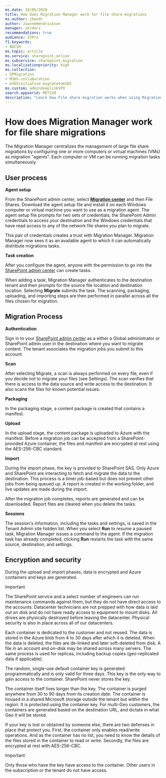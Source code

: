 ```yaml
---
ms.date: 10/05/2020
title: How does Migration Manager work for file share migrations
ms.author: jhendr
author: JoanneHendrickson
manager: serdars
recommendations: true
audience: ITPro
f1.keywords:
- NOCSH
ms.topic: article
ms.service: sharepoint-online
ms.subservice: sharepoint-migration
ms.localizationpriority: high
ms.collection: 
- SPMigration
- M365-collaboration
- m365initiative-migratetom365
ms.custom: admindeeplinkSPO
search.appverid: MET150
description: "Learn how File share migration works when using Migration Manager in Microsoft 365 SharePoint admin center."
---
```

# How does Migration Manager work for file share migrations

The Migration Manager centralizes the management of large file share migrations by configuring one or more computers or virtual machines (VMs) as migration "agents".  Each computer or VM can be running migration tasks simultaneously. 

## User process

**Agent setup**

From the SharePoint admin center, select <a href="https://go.microsoft.com/fwlink/?linkid=2185075" target="_blank">**Migration center**</a> and then File Shares. Download the agent setup file and install it on each Windows computer or virtual machine you want to use as a migration agent. The agent setup file prompts for two sets of credentials; the SharePoint Admin credentials to access your destination and the Windows credentials that have read access to any of the network file shares you plan to migrate. 

This pair of credentials creates a trust with Migration Manager. Migration Manager now sees it as an available agent to which it can automatically distribute migrations tasks. 

**Task creation**

After you configure the agent, anyone with the permission to go into the <a href="https://go.microsoft.com/fwlink/?linkid=2185219" target="_blank">SharePoint admin center</a> can create tasks. 

When adding a task, Migration Manager authenticates to the destination tenant and then prompts for the source file location and destination location. Selecting **Migrate** submits the task. The scanning, packaging, uploading, and importing steps are then performed in parallel across all the files chosen for migration.

## Migration Process 

**Authentication**

Sign in to your <a href="https://go.microsoft.com/fwlink/?linkid=2185219" target="_blank">SharePoint admin center</a> as a either a Global administrator or SharePoint admin user in the destination where you want to migrate content. The tenant associates the migration jobs you submit to this account.

**Scan**

After selecting Migrate, a scan is always performed on every file, even if you decide not to migrate your files (see Settings). The scan verifies that there is access to the data source and write access to the destination. It also scans the files for known potential issues.

**Packaging**

In the packaging stage, a content package is created that contains a manifest.

**Upload**

In the upload stage, the content package is uploaded to Azure with the manifest. Before a migration job can be accepted from a SharePoint-provided Azure container, the files and manifest are encrypted at rest using the AES-256-CBC standard.

**Import**

During the import phase, the key is provided to SharePoint SAS. Only Azure and SharePoint are interacting to fetch and migrate the data to the destination. This process is a timer job-based but does not prevent other jobs from being queued up. A report is created in the working folder, and live updates are made during the import.

After the migration job completes, reports are generated and can be downloaded. Report files are cleared when you delete the tasks.

**Sessions**

The session's information, including the tasks and settings, is saved in the Tenant Admin site hidden list. When you select **Run** to resume a paused task, Migration Manager issues a command to the agent. If the migration task has already completed, clicking **Run** restarts the task with the same source, destination, and settings. 


## Encryption and security
During the upload and import phases, data is encrypted and Azure containers and keys are generated.

>[!Important]
>The SharePoint service and a select number of engineers can run maintenance commands against them, but they do not have direct access to the accounts. Datacenter technicians are not prepped with how data is laid out on disk and do not have ready access to equipment to mount disks. All drives are physically destroyed before leaving the datacenter. Physical security is also in place across all of our datacenters.

Each container is dedicated to the customer and not reused. The data is stored in the Azure blob from 4 to 30 days after which it is deleted. When the data is deleted, the files are de-linked and later soft-deleted from disk. A file in an account and on-disk may be shared across many servers. The same process is used for replicas, including backup copies (geo-replicated data if applicable).

The random, single-use default container key is generated programmatically and is only valid for three days. This key is the only way to gain access to the container. SharePoint never stores the key.

The container itself lives longer than the key. The container is purged anywhere from 30 to 90 days from its creation date. The container is housed in a shared Microsoft storage outside the tenant but within the region. It is protected using the container key. For multi-Geo customers, the containers are generated based on the destination URL, and dictate in what Geo it will be stored. 

If your key is lost or obtained by someone else, there are two defenses in place that protect you. First, the container only enables read/write operations. And as the container has no list, you need to know the details of the files stored in the container to read or write. Secondly, the files are encrypted at rest with AES-256-CBC.

>[!Important]
>Only those who have the key have access to the container. Other users in the subscription or the tenant do not have access.


